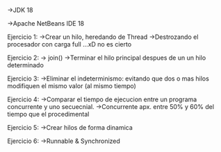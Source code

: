 ->JDK 18

->Apache NetBeans IDE 18

Ejercicio 1:
	->Crear un hilo, heredando de Thread
	->Destrozando el procesador con carga full ...xD no es cierto

Ejercicio 2:
	-> join()
	->Terminar el hilo principal despues de un un hilo determinado

Ejercicio 3:
	->Eliminar el indeterminismo: evitando que dos o mas hilos modifiquen el mismo valor (al mismo tiempo)

Ejercicio 4: 
	->Comparar el tiempo de ejecucion entre un programa concurrente y uno secuecnial.
	->Concurrente apx. entre 50% y 60% del tiempo que el procedimental

Ejercicio 5:
	->Crear hilos de forma dinamica

Ejercicio 6:
	->Runnable & Synchronized
